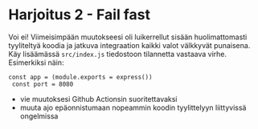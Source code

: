# Harjoitus 2 - Fail fast

Voi ei! Viimeisimpään muutokseesi oli luikerrellut sisään huolimattomasti tyyliteltyä koodia ja jatkuva integraation kaikki valot välkkyvät punaisena. Käy lisäämässä `src/index.js` tiedostoon tilannetta vastaava virhe. Esimerkiksi näin:

```
const app = (module.exports = express())
 const port = 8080
```

- vie muutoksesi Github Actionsin suoritettavaksi
- muuta ajo epäonnistumaan nopeammin koodin tyylittelyyn liittyvissä ongelmissa
